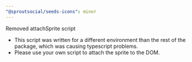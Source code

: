 ```yaml
---
"@sproutsocial/seeds-icons": minor
---
```


Removed attachSprite script
- This script was written for a different environment than the rest of the package, which was causing typescript problems.
- Please use your own script to attach the sprite to the DOM.